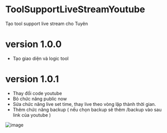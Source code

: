 # ToolSupportLiveStreamYoutube
Tạo tool support live stream cho Tuyên


# version 1.0.0 
 - Tạo giao diện và logic tool
 
# version 1.0.1
 - Thay đổi code youtube
 - Bỏ chức năng public now
 - Sửa chức năng live set time, thay live theo vòng lặp thành thời gian.
 - Thêm chức năng backup ( nếu chọn backup sẽ thêm /backup vào sau link của youtube )
 
![image](https://user-images.githubusercontent.com/39701777/206347990-3236e4a9-506b-455a-bbdb-f387e0a33190.png)
